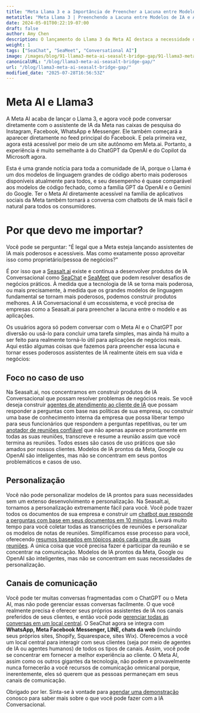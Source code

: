 ```yaml
---
title: "Meta Llama 3 e a Importância de Preencher a Lacuna entre Modelos de IA e Aplicações de Negócios"
metatitle: "Meta Llama 3 | Preenchendo a Lacuna entre Modelos de IA e Aplicações de Negócios"
date: 2024-05-01T00:22:19-07:00
draft: false
author: Amy Chen
description: O lançamento do Llama 3 da Meta AI destaca a necessidade de soluções que preencham a lacuna entre modelos de IA poderosos e aplicações de negócios práticas. Saiba como a Seasalt.ai constrói produtos de IA Conversacional personalizados para preencher essa lacuna e resolver desafios do mundo real.
weight: 1
tags: ["SeaChat", "SeaMeet", "Conversational AI"]
image: /images/blog/91-llama3-meta-ai-seasalt-bridge-gap/91-llama3-meta-ai-seasalt-bridge-gap.png
canonicalURL: "/blog/llama3-meta-ai-seasalt-bridge-gap/"
url: "/blog/llama3-meta-ai-seasalt-bridge-gap/"
modified_date: "2025-07-28T16:56:53Z"
---
```


# Meta AI e Llama3
A Meta AI acaba de lançar o Llama 3, e agora você pode conversar diretamente com o assistente de IA da Meta nas caixas de pesquisa do Instagram, Facebook, WhatsApp e Messenger. Ele também começará a aparecer diretamente no feed principal do Facebook. E pela primeira vez, agora está acessível por meio de um site autônomo em Meta.ai. Portanto, a experiência é muito semelhante à do ChatGPT da OpenAI e do Copilot da Microsoft agora.

Esta é uma grande notícia para toda a comunidade de IA, porque o Llama é um dos modelos de linguagem grandes de código aberto mais poderosos disponíveis atualmente para todos, e seu desempenho é quase comparável aos modelos de código fechado, como a família GPT da OpenAI e o Gemini do Google. Ter o Meta AI diretamente acessível na família de aplicativos sociais da Meta também tornará a conversa com chatbots de IA mais fácil e natural para todos os consumidores.

# Por que devo me importar?
Você pode se perguntar: "É legal que a Meta esteja lançando assistentes de IA mais poderosos e acessíveis. Mas como exatamente posso aproveitar isso como proprietário/pessoa de negócios?"

É por isso que a [Seasalt.ai](https://seasalt.ai/?utm_source=blog) existe e continua a desenvolver produtos de IA Conversacional como [SeaChat](https://chat.seasalt.ai/?utm_source=blog) e [SeaMeet](https://meet.seasalt.ai/?utm_source=blog) que podem resolver desafios de negócios práticos. À medida que a tecnologia de IA se torna mais poderosa, ou mais precisamente, à medida que os grandes modelos de linguagem fundamental se tornam mais poderosos, podemos construir produtos melhores. A IA Conversacional é um ecossistema, e você precisa de empresas como a Seasalt.ai para preencher a lacuna entre o modelo e as aplicações.

Os usuários agora só podem conversar com o Meta AI e o ChatGPT por diversão ou usá-lo para concluir uma tarefa simples, mas ainda há muito a ser feito para realmente torná-lo útil para aplicações de negócios reais. Aqui estão algumas coisas que fazemos para preencher essa lacuna e tornar esses poderosos assistentes de IA realmente úteis em sua vida e negócios:

## Foco no caso de uso

Na Seasalt.ai, nos concentramos em construir produtos de IA Conversacional que possam resolver problemas de negócios reais. Se você deseja construir [agentes de atendimento ao cliente de IA](https://chat.seasalt.ai/?utm_source=blog) que possam responder a perguntas com base nas políticas de sua empresa, ou construir uma base de conhecimento interna da empresa que possa liberar tempo para seus funcionários que respondem a perguntas repetitivas, ou ter um [anotador de reuniões confiável](https://meet.seasalt.ai/?utm_source=blog) que não apenas aparece prontamente em todas as suas reuniões, transcreve e resume a reunião assim que você termina as reuniões. Todos esses são casos de uso práticos que são amados por nossos clientes. Modelos de IA prontos da Meta, Google ou OpenAI são inteligentes, mas não se concentram em seus pontos problemáticos e casos de uso.

## Personalização
Você não pode personalizar modelos de IA prontos para suas necessidades sem um extenso desenvolvimento e personalização. Na Seasalt.ai, tornamos a personalização extremamente fácil para você. Você pode trazer todos os documentos de sua empresa e construir um [chatbot que responde a perguntas com base em seus documentos em 10 minutos](https://chat.seasalt.ai/?utm_source=blog). Levará muito tempo para você coletar todas as transcrições de reuniões e personalizar os modelos de notas de reuniões. Simplificamos esse processo para você, oferecendo [resumos baseados em tópicos após cada uma de suas reuniões](https://meet.seasalt.ai/?utm_source=blog). A única coisa que você precisa fazer é participar da reunião e se concentrar na comunicação. Modelos de IA prontos da Meta, Google ou OpenAI são inteligentes, mas não se concentram em suas necessidades de personalização.

## Canais de comunicação

Você pode ter muitas conversas fragmentadas com o ChatGPT ou o Meta AI, mas não pode gerenciar essas conversas facilmente. O que você realmente precisa é oferecer seus próprios assistentes de IA nos canais preferidos de seus clientes, e então você pode [gerenciar todas as conversas em um local central](https://chat.seasalt.ai/?utm_source=blog). O SeaChat agora se integra com **WhatsApp, Meta Facebook Messenger, LINE, chats da web** (incluindo seus próprios sites, Shopify, Squarespace, sites Wix). Oferecemos a você um local central para interagir com seus clientes (seja por meio de agentes de IA ou agentes humanos) de todos os tipos de canais. Assim, você pode se concentrar em fornecer a melhor experiência ao cliente. O Meta AI, assim como os outros gigantes da tecnologia, não podem e provavelmente nunca fornecerão a você recursos de comunicação omnicanal porque, inerentemente, eles só querem que as pessoas permaneçam em seus canais de comunicação.


Obrigado por ler. Sinta-se à vontade para [agendar uma demonstração](https://meetings.hubspot.com/seasalt-ai/seasalt-meeting) conosco para saber mais sobre o que você pode fazer com a IA Conversacional.
